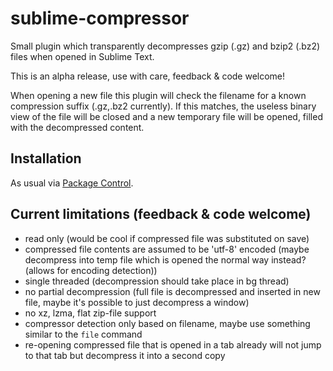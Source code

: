 sublime-compressor
==================

Small plugin which transparently decompresses gzip (.gz) and bzip2 (.bz2) files when opened in Sublime Text.

This is an alpha release, use with care, feedback & code welcome!


When opening a new file this plugin will check the filename for a known compression suffix (.gz,.bz2 currently).
If this matches, the useless binary view of the file will be closed and a new temporary file will be opened, filled with the decompressed content.


Installation
------------
As usual via [Package Control](https://sublime.wbond.net/installation).


Current limitations (feedback & code welcome)
---------------------------------------------
- read only (would be cool if compressed file was substituted on save)
- compressed file contents are assumed to be 'utf-8' encoded (maybe decompress into temp file which is opened the normal way instead? (allows for encoding detection))
- single threaded (decompression should take place in bg thread)
- no partial decompression (full file is decompressed and inserted in new file, maybe it's possible to just decompress a window)
- no xz, lzma, flat zip-file support
- compressor detection only based on filename, maybe use something similar to the `file` command
- re-opening compressed file that is opened in a tab already will not jump to that tab but decompress it into a second copy

